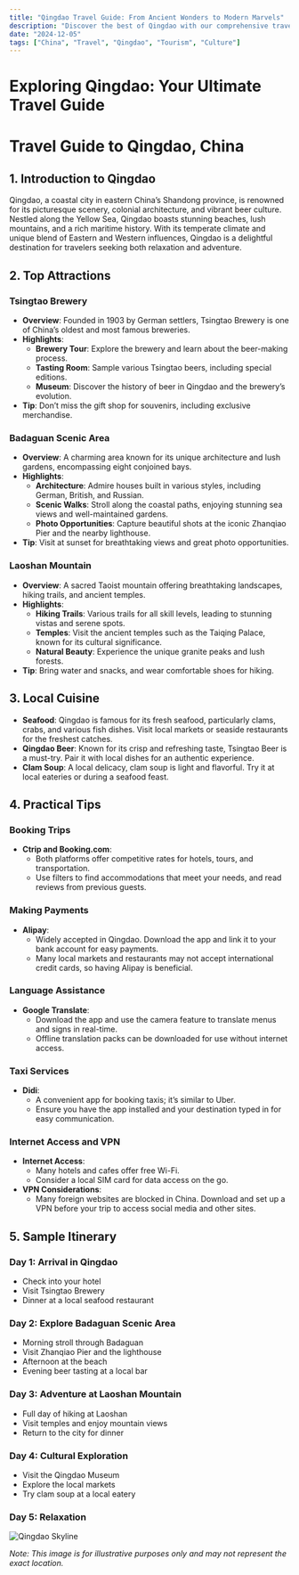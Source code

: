 ```yaml
---
title: "Qingdao Travel Guide: From Ancient Wonders to Modern Marvels"
description: "Discover the best of Qingdao with our comprehensive travel guide. Explore top attractions, savor local cuisine, and get insider tips for an unforgettable Chinese adventure."
date: "2024-12-05"
tags: ["China", "Travel", "Qingdao", "Tourism", "Culture"]
---
```


# Exploring Qingdao: Your Ultimate Travel Guide

# Travel Guide to Qingdao, China

## 1. Introduction to Qingdao
Qingdao, a coastal city in eastern China’s Shandong province, is renowned for its picturesque scenery, colonial architecture, and vibrant beer culture. Nestled along the Yellow Sea, Qingdao boasts stunning beaches, lush mountains, and a rich maritime history. With its temperate climate and unique blend of Eastern and Western influences, Qingdao is a delightful destination for travelers seeking both relaxation and adventure.

## 2. Top Attractions

### Tsingtao Brewery
- **Overview**: Founded in 1903 by German settlers, Tsingtao Brewery is one of China’s oldest and most famous breweries.
- **Highlights**:
  - **Brewery Tour**: Explore the brewery and learn about the beer-making process.
  - **Tasting Room**: Sample various Tsingtao beers, including special editions.
  - **Museum**: Discover the history of beer in Qingdao and the brewery’s evolution.
- **Tip**: Don’t miss the gift shop for souvenirs, including exclusive merchandise.

### Badaguan Scenic Area
- **Overview**: A charming area known for its unique architecture and lush gardens, encompassing eight conjoined bays.
- **Highlights**:
  - **Architecture**: Admire houses built in various styles, including German, British, and Russian.
  - **Scenic Walks**: Stroll along the coastal paths, enjoying stunning sea views and well-maintained gardens.
  - **Photo Opportunities**: Capture beautiful shots at the iconic Zhanqiao Pier and the nearby lighthouse.
- **Tip**: Visit at sunset for breathtaking views and great photo opportunities.

### Laoshan Mountain
- **Overview**: A sacred Taoist mountain offering breathtaking landscapes, hiking trails, and ancient temples.
- **Highlights**:
  - **Hiking Trails**: Various trails for all skill levels, leading to stunning vistas and serene spots.
  - **Temples**: Visit the ancient temples such as the Taiqing Palace, known for its cultural significance.
  - **Natural Beauty**: Experience the unique granite peaks and lush forests.
- **Tip**: Bring water and snacks, and wear comfortable shoes for hiking.

## 3. Local Cuisine
- **Seafood**: Qingdao is famous for its fresh seafood, particularly clams, crabs, and various fish dishes. Visit local markets or seaside restaurants for the freshest catches.
- **Qingdao Beer**: Known for its crisp and refreshing taste, Tsingtao Beer is a must-try. Pair it with local dishes for an authentic experience.
- **Clam Soup**: A local delicacy, clam soup is light and flavorful. Try it at local eateries or during a seafood feast.

## 4. Practical Tips

### Booking Trips
- **Ctrip and Booking.com**: 
  - Both platforms offer competitive rates for hotels, tours, and transportation. 
  - Use filters to find accommodations that meet your needs, and read reviews from previous guests.

### Making Payments
- **Alipay**:
  - Widely accepted in Qingdao. Download the app and link it to your bank account for easy payments.
  - Many local markets and restaurants may not accept international credit cards, so having Alipay is beneficial.

### Language Assistance
- **Google Translate**:
  - Download the app and use the camera feature to translate menus and signs in real-time.
  - Offline translation packs can be downloaded for use without internet access.

### Taxi Services
- **Didi**:
  - A convenient app for booking taxis; it’s similar to Uber. 
  - Ensure you have the app installed and your destination typed in for easy communication.

### Internet Access and VPN
- **Internet Access**: 
  - Many hotels and cafes offer free Wi-Fi. 
  - Consider a local SIM card for data access on the go.
- **VPN Considerations**: 
  - Many foreign websites are blocked in China. Download and set up a VPN before your trip to access social media and other sites.

## 5. Sample Itinerary

### Day 1: Arrival in Qingdao
- Check into your hotel
- Visit Tsingtao Brewery
- Dinner at a local seafood restaurant

### Day 2: Explore Badaguan Scenic Area
- Morning stroll through Badaguan
- Visit Zhanqiao Pier and the lighthouse
- Afternoon at the beach
- Evening beer tasting at a local bar

### Day 3: Adventure at Laoshan Mountain
- Full day of hiking at Laoshan
- Visit temples and enjoy mountain views
- Return to the city for dinner

### Day 4: Cultural Exploration
- Visit the Qingdao Museum
- Explore the local markets
- Try clam soup at a local eatery

### Day 5: Relaxation

<img src="https://source.unsplash.com/1600x900/?Qingdao,cityscape" alt="Qingdao Skyline" loading="lazy">

*Note: This image is for illustrative purposes only and may not represent the exact location.*

